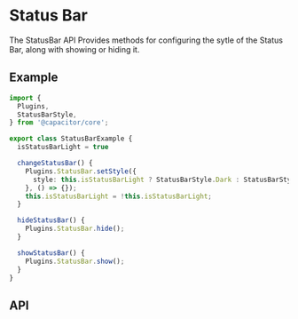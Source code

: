 # Status Bar

The StatusBar API Provides methods for configuring the sytle of the Status Bar, along with showing or hiding it.

## Example

```typescript
import {
  Plugins,
  StatusBarStyle,
} from '@capacitor/core';

export class StatusBarExample {
  isStatusBarLight = true

  changeStatusBar() {
    Plugins.StatusBar.setStyle({
      style: this.isStatusBarLight ? StatusBarStyle.Dark : StatusBarStyle.Light
    }, () => {});
    this.isStatusBarLight = !this.isStatusBarLight;
  }

  hideStatusBar() {
    Plugins.StatusBar.hide();
  }

  showStatusBar() {
    Plugins.StatusBar.show();
  }
}
```

## API

<plugin-api name="status-bar"></plugin-api>